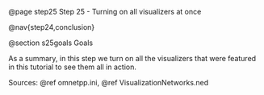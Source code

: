 @page step25 Step 25 - Turning on all visualizers at once

@nav{step24,conclusion}

@section s25goals Goals

As a summary, in this step we turn on all the visualizers that were featured in this tutorial
to see them all in action.

Sources: @ref omnetpp.ini, @ref VisualizationNetworks.ned

